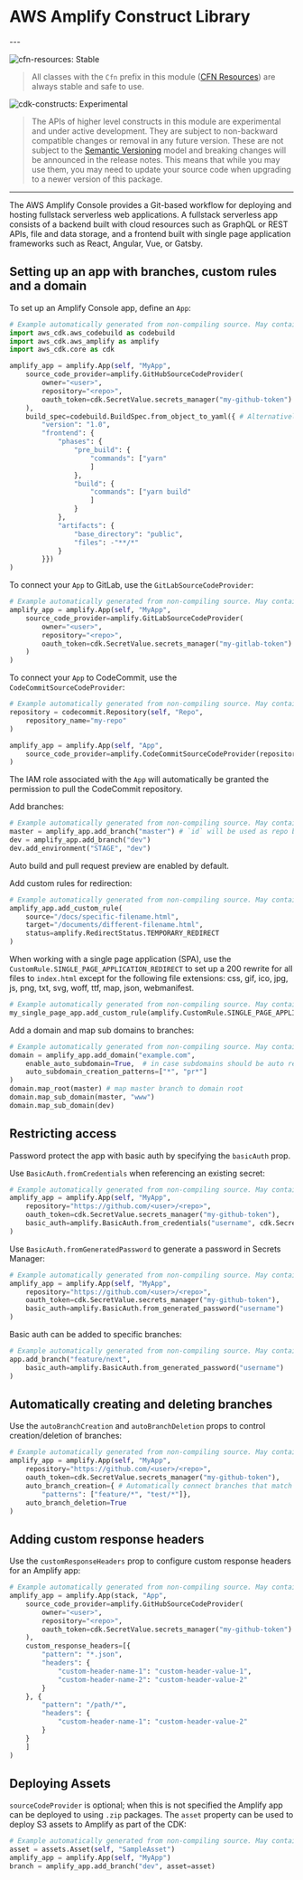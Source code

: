 # AWS Amplify Construct Library

<!--BEGIN STABILITY BANNER-->---


![cfn-resources: Stable](https://img.shields.io/badge/cfn--resources-stable-success.svg?style=for-the-badge)

> All classes with the `Cfn` prefix in this module ([CFN Resources](https://docs.aws.amazon.com/cdk/latest/guide/constructs.html#constructs_lib)) are always stable and safe to use.

![cdk-constructs: Experimental](https://img.shields.io/badge/cdk--constructs-experimental-important.svg?style=for-the-badge)

> The APIs of higher level constructs in this module are experimental and under active development.
> They are subject to non-backward compatible changes or removal in any future version. These are
> not subject to the [Semantic Versioning](https://semver.org/) model and breaking changes will be
> announced in the release notes. This means that while you may use them, you may need to update
> your source code when upgrading to a newer version of this package.

---
<!--END STABILITY BANNER-->

The AWS Amplify Console provides a Git-based workflow for deploying and hosting fullstack serverless web applications. A fullstack serverless app consists of a backend built with cloud resources such as GraphQL or REST APIs, file and data storage, and a frontend built with single page application frameworks such as React, Angular, Vue, or Gatsby.

## Setting up an app with branches, custom rules and a domain

To set up an Amplify Console app, define an `App`:

```python
# Example automatically generated from non-compiling source. May contain errors.
import aws_cdk.aws_codebuild as codebuild
import aws_cdk.aws_amplify as amplify
import aws_cdk.core as cdk

amplify_app = amplify.App(self, "MyApp",
    source_code_provider=amplify.GitHubSourceCodeProvider(
        owner="<user>",
        repository="<repo>",
        oauth_token=cdk.SecretValue.secrets_manager("my-github-token")
    ),
    build_spec=codebuild.BuildSpec.from_object_to_yaml({ # Alternatively add a `amplify.yml` to the repo
        "version": "1.0",
        "frontend": {
            "phases": {
                "pre_build": {
                    "commands": ["yarn"
                    ]
                },
                "build": {
                    "commands": ["yarn build"
                    ]
                }
            },
            "artifacts": {
                "base_directory": "public",
                "files": -"**/*"
            }
        }})
)
```

To connect your `App` to GitLab, use the `GitLabSourceCodeProvider`:

```python
# Example automatically generated from non-compiling source. May contain errors.
amplify_app = amplify.App(self, "MyApp",
    source_code_provider=amplify.GitLabSourceCodeProvider(
        owner="<user>",
        repository="<repo>",
        oauth_token=cdk.SecretValue.secrets_manager("my-gitlab-token")
    )
)
```

To connect your `App` to CodeCommit, use the `CodeCommitSourceCodeProvider`:

```python
# Example automatically generated from non-compiling source. May contain errors.
repository = codecommit.Repository(self, "Repo",
    repository_name="my-repo"
)

amplify_app = amplify.App(self, "App",
    source_code_provider=amplify.CodeCommitSourceCodeProvider(repository=repository)
)
```

The IAM role associated with the `App` will automatically be granted the permission
to pull the CodeCommit repository.

Add branches:

```python
# Example automatically generated from non-compiling source. May contain errors.
master = amplify_app.add_branch("master") # `id` will be used as repo branch name
dev = amplify_app.add_branch("dev")
dev.add_environment("STAGE", "dev")
```

Auto build and pull request preview are enabled by default.

Add custom rules for redirection:

```python
# Example automatically generated from non-compiling source. May contain errors.
amplify_app.add_custom_rule(
    source="/docs/specific-filename.html",
    target="/documents/different-filename.html",
    status=amplify.RedirectStatus.TEMPORARY_REDIRECT
)
```

When working with a single page application (SPA), use the
`CustomRule.SINGLE_PAGE_APPLICATION_REDIRECT` to set up a 200
rewrite for all files to `index.html` except for the following
file extensions: css, gif, ico, jpg, js, png, txt, svg, woff,
ttf, map, json, webmanifest.

```python
# Example automatically generated from non-compiling source. May contain errors.
my_single_page_app.add_custom_rule(amplify.CustomRule.SINGLE_PAGE_APPLICATION_REDIRECT)
```

Add a domain and map sub domains to branches:

```python
# Example automatically generated from non-compiling source. May contain errors.
domain = amplify_app.add_domain("example.com",
    enable_auto_subdomain=True,  # in case subdomains should be auto registered for branches
    auto_subdomain_creation_patterns=["*", "pr*"]
)
domain.map_root(master) # map master branch to domain root
domain.map_sub_domain(master, "www")
domain.map_sub_domain(dev)
```

## Restricting access

Password protect the app with basic auth by specifying the `basicAuth` prop.

Use `BasicAuth.fromCredentials` when referencing an existing secret:

```python
# Example automatically generated from non-compiling source. May contain errors.
amplify_app = amplify.App(self, "MyApp",
    repository="https://github.com/<user>/<repo>",
    oauth_token=cdk.SecretValue.secrets_manager("my-github-token"),
    basic_auth=amplify.BasicAuth.from_credentials("username", cdk.SecretValue.secrets_manager("my-github-token"))
)
```

Use `BasicAuth.fromGeneratedPassword` to generate a password in Secrets Manager:

```python
# Example automatically generated from non-compiling source. May contain errors.
amplify_app = amplify.App(self, "MyApp",
    repository="https://github.com/<user>/<repo>",
    oauth_token=cdk.SecretValue.secrets_manager("my-github-token"),
    basic_auth=amplify.BasicAuth.from_generated_password("username")
)
```

Basic auth can be added to specific branches:

```python
# Example automatically generated from non-compiling source. May contain errors.
app.add_branch("feature/next",
    basic_auth=amplify.BasicAuth.from_generated_password("username")
)
```

## Automatically creating and deleting branches

Use the `autoBranchCreation` and `autoBranchDeletion` props to control creation/deletion
of branches:

```python
# Example automatically generated from non-compiling source. May contain errors.
amplify_app = amplify.App(self, "MyApp",
    repository="https://github.com/<user>/<repo>",
    oauth_token=cdk.SecretValue.secrets_manager("my-github-token"),
    auto_branch_creation={ # Automatically connect branches that match a pattern set
        "patterns": ["feature/*", "test/*"]},
    auto_branch_deletion=True
)
```

## Adding custom response headers

Use the `customResponseHeaders` prop to configure custom response headers for an Amplify app:

```python
# Example automatically generated from non-compiling source. May contain errors.
amplify_app = amplify.App(stack, "App",
    source_code_provider=amplify.GitHubSourceCodeProvider(
        owner="<user>",
        repository="<repo>",
        oauth_token=cdk.SecretValue.secrets_manager("my-github-token")
    ),
    custom_response_headers=[{
        "pattern": "*.json",
        "headers": {
            "custom-header-name-1": "custom-header-value-1",
            "custom-header-name-2": "custom-header-value-2"
        }
    }, {
        "pattern": "/path/*",
        "headers": {
            "custom-header-name-1": "custom-header-value-2"
        }
    }
    ]
)
```

## Deploying Assets

`sourceCodeProvider` is optional; when this is not specified the Amplify app can be deployed to using `.zip` packages. The `asset` property can be used to deploy S3 assets to Amplify as part of the CDK:

```python
# Example automatically generated from non-compiling source. May contain errors.
asset = assets.Asset(self, "SampleAsset")
amplify_app = amplify.App(self, "MyApp")
branch = amplify_app.add_branch("dev", asset=asset)
```
